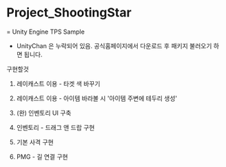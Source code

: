 # Project_ShootingStar
= Unity Engine TPS Sample


* UnityChan 은 누락되어 있음. 공식홈페이지에서 다운로드 후 패키지 불러오기 하면 됩니다.


구현할것

1. 레이캐스트 이용 - 타겟 색 바꾸기

2. 레이캐스트 이용 - 아이템 바라볼 시 '아이템 주변에 테두리 생성'

3. (완) 인벤토리 UI 구축

4. 인벤토리 - 드래그 앤 드랍 구현

5. 기본 사격 구현

6. PMG - 길 연결 구현